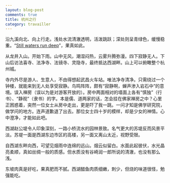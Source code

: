 ```yaml
---
layout: blog-post
comments: true
title: 杭州之行
category: travailler
---
```


沿九溪向北、向上行走。浅处水流清澈透明，活泼跳跃；深处则呈青绿色，缓慢稳重。“[Still waters run deep](https://en.wikipedia.org/wiki/Still_waters_run_deep)”，果真如此。

从龙井入山。开始下雨。山中无风，潮湿闷热，云雾升腾弥漫。四下寂静无人。下山后访法喜寺、法净寺、法镜寺、灵隐寺，最终抵达西湖畔。山上可以俯瞰整个杭州城。

寺内外尽是游人、生意人，不由得想起武昌火车站。唯法净寺清净。只需绕过一个钟楼，就能来到无人处享受寂静。鸟鸣阵阵，颇有“寂静啊，蝉声渗入岩石中”的意境。误入禅房（误以为是对游客开放的）。房中两面相对的墙面上各有“慎独”（行书）、“静观”（隶书）的字。本是儒、道两家的话，怎会挂在佛家禅房之中？心里正困惑着，突然一位女士从房中走出，更是吓了我一跳。一问才知是佛学研究院，做学问的地方。连声道歉退了出去。那位女士四十岁的模样，却是少女的神情。心中澄净，才能如此吧。

西湖赵公堤令人印象深刻，一路小桥流水的园林景致。名气更大的苏堤反而风景平淡。苏堤一面是西湖东边市区的高楼，另一面又离山太近，视野受限。

自西湖东畔向西，可望见烟雨中连绵的远山。烟云似留白。水面此起彼伏，水光晶亮柔顺，真如丝绸一般的质感。但水质没有谷崎润一郎所说的清澈，也没有那么浅。

东坡肉真是好吃，果真肥而不腻。西湖醋鱼肉质细嫩，刺少，但烧的味道很怪，勉强能吃。
